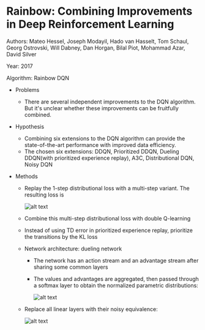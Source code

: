 # Rainbow: Combining Improvements in Deep Reinforcement Learning

Authors: Mateo Hessel, Joseph Modayil, Hado van Hasselt, Tom Schaul, Georg Ostrovski, Will Dabney, Dan Horgan, Bilal Piot, Mohammad Azar, David Silver

Year: 2017

Algorithm: Rainbow DQN

- Problems

  - There are several independent improvements to the DQN algorithm. But it's unclear whether these improvements can be fruitfully combined.

- Hypothesis

  - Combining six extensions to the DQN algorithm can provide the state-of-the-art performance with improved data efficiency.
  - The chosen six extensions: DDQN, Prioritized DDQN, Dueling DDQN(with prioritized experience replay), A3C, Distributional DQN, Noisy DQN

- Methods

  - Replay the 1-step distributional loss with a multi-step variant. The resulting loss is 

    ![alt text](https://github.com/RPC2/DRL_paper_summary/blob/master/imgs/006_1.png)

  - Combine this multi-step distributional loss with double Q-learning

  - Instead of using TD error in prioritized experience replay, prioritize the transitions by the KL loss

  - Network architecture: dueling network

    - The network has an action stream and an advantage stream after sharing some common layers

    - The values and advantages are aggregated, then passed through a softmax layer to obtain the normalized parametric distributions:

      ![alt text](https://github.com/RPC2/DRL_paper_summary/blob/master/imgs/006_2.png)

  - Replace all linear layers with their noisy equivalence:

    ![alt text](https://github.com/RPC2/DRL_paper_summary/blob/master/imgs/006_3.png)